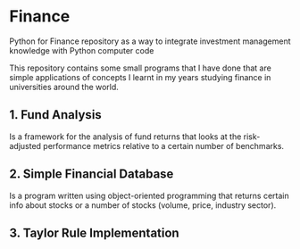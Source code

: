 # Finance
Python for Finance repository as a way to integrate investment management knowledge with Python computer code

This repository contains some small programs that I have done that are simple applications of concepts I learnt in my years 
studying finance in universities around the world.

## 1. Fund Analysis
Is a framework for the analysis of fund returns that looks at the risk-adjusted performance metrics relative to a certain number of benchmarks.

## 2. Simple Financial Database
Is a program written using object-oriented programming that returns certain info about stocks or a number of stocks (volume, price, industry sector).

## 3. Taylor Rule Implementation
